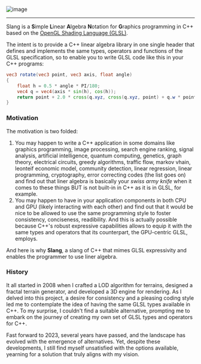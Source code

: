 ![image](https://github.com/pierodn/slang/assets/85252731/3a8c8b2b-cd6b-48c9-95a5-c597b036b8f5)

___
Slang is a **S**imple **L**inear **A**lgebra **N**otation for **G**raphics programming in C++ based on the [OpenGL Shading Language (GLSL)](https://registry.khronos.org/OpenGL/specs/gl/GLSLangSpec.4.50.pdf).

The intent is to provide a C++ linear algebra library in one single header that defines and implements the same types, operators and functions of the GLSL specification, so to enable you to write GLSL code like this in your C++ programs:
```GLSL
vec3 rotate(vec3 point, vec3 axis, float angle)
{
    float h = 0.5 * angle * PI/180;
    vec4 q = vec4(axis * sin(h), cos(h)); 	
    return point + 2.0 * cross(q.xyz, cross(q.xyz, point) + q.w * point);
}
```
### Motivation
The motivation is two folded:
1. You may happen to write a C++ application in some domains like graphics programming, image processing, search engine ranking, signal analysis, artificial intelligence, quantum computing, genetics, graph theory, electrical circuits, greedy algorithms, traffic flow, markov vhain, leonteif economic model, community detection, linear regression, linear programming, cryptography, error correcting codes (the list goes on) and find out that liner algebra is basically your *swiss army knife* when it comes to these things BUT is not built-in in C++ as it is in GLSL, for example.
2. You may happen to have in your application components in both CPU and GPU (likely interacting with each other) and find out that it would be nice to be allowed to use the same programming style to foster consistency, conciseness, readibility. And this is actually possible because C++'s robust expressive capabilities allows to equip it with the same types and operators that its counterpart, the GPU-centric GLSL, employs.

And here is why **Slang**, a slang of C++ that mimes GLSL expressivity and enables the programmer to use liner algebra. 

### History
It all started in 2008 when I crafted a LOD algorithm for terrains, designed a fractal terrain generator, and developed a 3D engine for rendering. As I delved into this project, a desire for consistency and a pleasing coding style led me to contemplate the idea of having the same GLSL types available in C++. To my surprise, I couldn't find a suitable alternative, prompting me to embark on the journey of creating my own set of GLSL types and operators for C++.

Fast forward to 2023, several years have passed, and the landscape has evolved with the emergence of alternatives. Yet, despite these developments, I still find myself unsatisfied with the options available, yearning for a solution that truly aligns with my vision.

